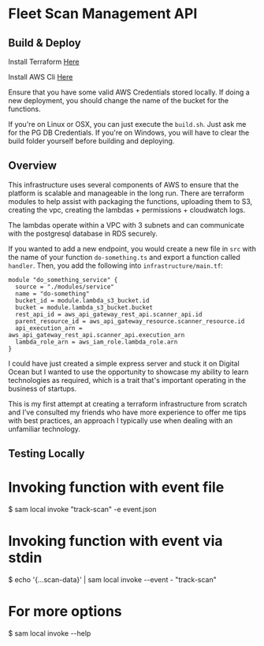 # Fleet Scan Management API

## Build & Deploy

Install Terraform [Here](https://learn.hashicorp.com/tutorials/terraform/install-cli)

Install AWS Cli [Here](https://docs.aws.amazon.com/cli/latest/userguide/install-cliv2.html)

Ensure that you have some valid AWS Credentials stored locally. If doing a new deployment, you should 
change the name of the bucket for the functions.

If you're on Linux or OSX, you can just execute the `build.sh`. Just ask me for the PG DB Credentials.
If you're on Windows, you will have to clear the build folder yourself before building and deploying.


## Overview

This infrastructure uses several components of AWS to ensure that the platform is scalable and manageable in the long run. There are terraform modules to help assist with packaging the functions, uploading them to S3, creating the vpc, creating the lambdas + permissions + cloudwatch logs.

The lambdas operate within a VPC with 3 subnets and can communicate with the postgresql database in RDS securely.

If you wanted to add a new endpoint, you would create a new file in `src` with the name of your function `do-something.ts` and export a function called `handler`. Then, you add the following into `infrastructure/main.tf`:

```
module "do_something_service" {
  source = "./modules/service"
  name = "do-something"
  bucket_id = module.lambda_s3_bucket.id
  bucket = module.lambda_s3_bucket.bucket
  rest_api_id = aws_api_gateway_rest_api.scanner_api.id
  parent_resource_id = aws_api_gateway_resource.scanner_resource.id
  api_execution_arn = aws_api_gateway_rest_api.scanner_api.execution_arn
  lambda_role_arn = aws_iam_role.lambda_role.arn
}
```

I could have just created a simple express server and stuck it on Digital Ocean but I wanted to use the opportunity to showcase my ability to learn technologies as required, which is a trait that's important operating in the business of startups.

This is my first attempt at creating a terraform infrastructure from scratch and I've consulted my friends who have more experience to offer me tips with best practices, an approach I typically use when dealing with an unfamiliar technology.


## Testing Locally

# Invoking function with event file
$ sam local invoke "track-scan" -e event.json

# Invoking function with event via stdin
$ echo '{...scan-data}' | sam local invoke --event - "track-scan"

# For more options
$ sam local invoke --help
